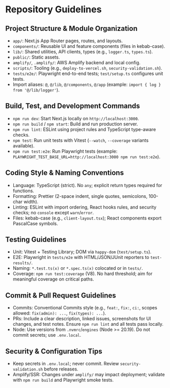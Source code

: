 # Repository Guidelines

## Project Structure & Module Organization
- `app/`: Next.js App Router pages, routes, and layouts.
- `components/`: Reusable UI and feature components (files in kebab-case).
- `lib/`: Shared utilities, API clients, types (e.g., `logger.ts`, `types.ts`).
- `public/`: Static assets.
- `amplify/`, `.amplify/`: AWS Amplify backend and local config.
- `scripts/`: Tooling (e.g., `deploy-to-vercel.sh`, `security-validation.sh`).
- `tests/e2e/`: Playwright end-to-end tests; `test/setup.ts` configures unit tests.
- Import aliases: `@`, `@/lib`, `@/components`, `@/app` (example: `import { log } from '@/lib/logger'`).

## Build, Test, and Development Commands
- `npm run dev`: Start Next.js locally on `http://localhost:3000`.
- `npm run build` / `npm start`: Build and run production server.
- `npm run lint`: ESLint using project rules and TypeScript type-aware checks.
- `npm test`: Run unit tests with Vitest (`--watch`, `--coverage` variants available).
- `npm run test:e2e`: Run Playwright tests (example: `PLAYWRIGHT_TEST_BASE_URL=http://localhost:3000 npm run test:e2e`).

## Coding Style & Naming Conventions
- Language: TypeScript (strict). No `any`; explicit return types required for functions.
- Formatting: Prettier (2-space indent, single quotes, semicolons, 100-char width).
- Linting: ESLint with import ordering, React hooks rules, and security checks; no `console` except `warn`/`error`.
- Files: kebab-case (e.g., `client-layout.tsx`); React components export PascalCase symbols.

## Testing Guidelines
- Unit: Vitest + Testing Library; DOM via `happy-dom` (`test/setup.ts`).
- E2E: Playwright in `tests/e2e` with HTML/JSON/JUnit reporters to `test-results/`.
- Naming: `*.test.ts(x)` or `*.spec.ts(x)` colocated or in `tests/`.
- Coverage: `npm run test:coverage` (V8). No hard threshold; aim for meaningful coverage on critical paths.

## Commit & Pull Request Guidelines
- Commits: Conventional Commits style (e.g., `feat:`, `fix:`, `ci:`, scopes allowed: `fix(admin): ...`, `fix(types): ...`).
- PRs: Include a clear description, linked issues, screenshots for UI changes, and test notes. Ensure `npm run lint` and all tests pass locally.
- Node: Use versions from `.nvmrc`/`engines` (Node >= 20.19). Do not commit secrets; use `.env.local`.

## Security & Configuration Tips
- Keep secrets in `.env.local`; never commit. Review `security-validation.sh` before releases.
- Amplify/SSR: Changes under `amplify/` may impact deployment; validate with `npm run build` and Playwright smoke tests.

